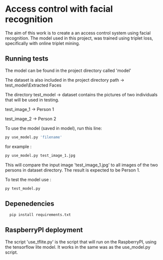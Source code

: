
# Access control with facial recognition

The aim of this work  is to create a an access control system using facial recognition. The model used in this project, was trained using triplet loss, specifically with online triplet mining.


## Running tests

The model can be found in the project directory called 'model'


The dataset is also included in the project directory path -> test_model\Extracted Faces

The directory test_model -> dataset contains the pictures of two individuals that will be used in testing. 

test_image_1 -> Person 1

test_image_2 -> Person 2

To use the model (saved in model), run this line:

```bash
py use_model.py 'filename'
```
for example : 
```bash
py use_model.py test_image_1.jpg
```

This will compare the input image 'test_image_1.jpg' to all images of the two persons in dataset directory. The result is expected to be Person 1.

To test the model use :
```bash
py test_model.py
```
## Depenedencies

```bash
  pip install requirements.txt
```

## RaspberryPI deployment

The script 'use_tflite.py' is the script that will run on the RaspberryPI, using the tensorflow lite model. It works in the same was as the use_model.py script.